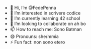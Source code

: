 - 👋 Hi, I’m @FedePenna
- 👀 I’m interested in scrivere codice
- 🌱 I’m currently learning 42 school
- 💞️ I’m looking to collaborate on ah bo
- 📫 How to reach me: Sono Batman
- 😄 Pronouns: she/mmia
- ⚡ Fun fact: non sono etero

<!---
FedePenna/FedePenna is a ✨ special ✨ repository because its `README.md` (this file) appears on your GitHub profile.
You can click the Preview link to take a look at your changes.
--->
